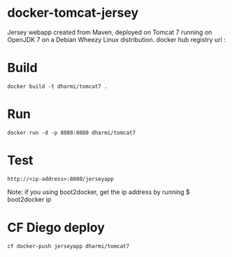 # docker-tomcat-jersey
Jersey webapp created from Maven, deployed on Tomcat 7 running on OpenJDK 7 on a Debian Wheezy Linux distribution.
docker hub registry url : 

# Build

	docker build -t dharmi/tomcat7 .

# Run

	docker run -d -p 8080:8080 dharmi/tomcat7

# Test

	http://<ip-address>:8080/jerseyapp


Note: if you using boot2docker, get the ip address by running
$ boot2docker ip

# CF Diego deploy

    cf docker-push jerseyapp dharmi/tomcat7


